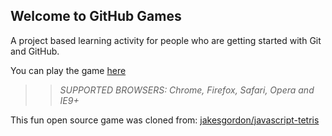 ## Welcome to GitHub Games

A project based learning activity for people who are getting started with Git and GitHub.

You can play the game [here](https://codewear.github.io/github-games/)

>> _*SUPPORTED BROWSERS*: Chrome, Firefox, Safari, Opera and IE9+_

This fun open source game was cloned from: [jakesgordon/javascript-tetris](https://github.com/jakesgordon/javascript-tetris)
